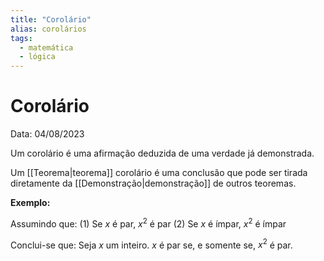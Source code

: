 ```yaml
---
title: "Corolário"
alias: corolários
tags:
  - matemática
  - lógica
---
```


# Corolário

Data: 04/08/2023

Um corolário é uma afirmação deduzida de uma verdade já demonstrada.

Um [[Teorema|teorema]] corolário é uma conclusão que pode ser tirada diretamente da [[Demonstração|demonstração]] de outros teoremas.

**Exemplo:**

Assumindo que:
(1) Se $x$ é par, $x^2$ é par
(2) Se $x$ é ímpar, $x^2$ é ímpar

Conclui-se que:
Seja $x$ um inteiro. $x$ é par se, e somente se, $x^2$ é par.
